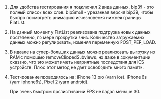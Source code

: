 1. Для удобства тестирования я подключил 2 вида данных.
   bip39 - это полный список всех слов.
   bipSmall - урезанная версия bip39, чтобы быстро посмотреть анимацию исчезновения нижней границы FlatList.

2. На данный момент у FlatList реализована подгрузка новых данных постепенно, по мере прокрутки вниз.
 Количество загружаемых данных можно регулировать, изменяя переменную POST_PER_LOAD.

3. В идеале на супер-больших данных можно реализовать выгрузку из RAM с помощью removeClippedSubviews, но даже в документации сказано, что это может иметь неприятные последствия для iOS устройств. Плюс этот метод не дает освободить много памяти.

4. Тестирование проводилось на:
 iPhone 13 pro (yarn ios),
 iPhone 6s (yarn iphone6s),
 Pixel 2 (yarn android).

   При очень быстром пролистывании FPS не падал меньше 30.
